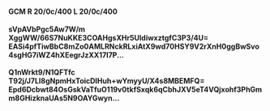 #### GCM R 20/0c/400 L 20/0c/400
**sVpAVbPgc5Aw7W/m**<br/>**XggWW/66S7NuKKE3COAHgsXHr5UIdiwxztgfC3P3/4U=**<br/>**EASi4pfTiwBbC8mZo0AMLRNckRLxiAtX9wd70HSY9V2rXnH0ggBwSvo4sgHG7iWZ4hXEegrJzXX17I7P...**<br/><br/>
**Q1nWrkt9/N1QFTfc**<br/>**T92j/J7LI8gNpmHxToicDIHuh+wYmyyU/X4s8MBEMFQ=**<br/>**Epd6Dcbwt84OsGskVaTfuO119v0tkfSxqk6qCbhJXV5eT4VQjxohf3PhGmm8GHizknaUAs5N9OAYGwyn...**